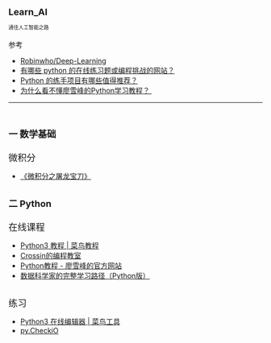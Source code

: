 <div style=""><div style=""><div style="font-size: 14px;"><font size="4"><b>Learn_AI</b></font></div><div style="font-size: 14px;"><font size="1"><br></font></div><div style="font-size: 14px;"><font size="1">通往人工智能之路</font></div><div style="font-size: 14px;"><span style="font-size: 14px;"><br></span></div><div style="font-size: 14px;"><span style="font-size: 14px;">参考</span></div><div style=""><ul style=""><li style="font-size: 14px;"><a href="https://github.com/Robinwho/Deep-Learning" se_prerender_url="complete" style="font-size: 14px;">Robinwho/Deep-Learning</a></li><li style="font-size: 14px;"><a href="https://www.zhihu.com/question/265662120" se_prerender_url="complete" style="font-size: 14px;">有哪些 python 的在线练习题或编程挑战的网站？</a><span style="font-size: 14px;">&nbsp;&nbsp;</span></li><li style="font-size: 14px;"><a href="https://www.zhihu.com/question/29372574" se_prerender_url="complete" style="font-size: 14px;">Python 的练手项目有哪些值得推荐？</a><span style="font-size: 14px;">&nbsp;&nbsp;</span></li><li style=""><span style="font-size: 14px;"><a href="https://www.zhihu.com/question/51536745" se_prerender_url="complete">为什么看不懂廖雪峰的Python学习教程？&nbsp;</a>&nbsp;</span></li></ul></div><div style="font-size: 14px;"><hr id="null"><br></div><div style="font-size: 14px;"><span style="font-size: 14px;"><br></span></div><div style="font-size: 14px;"><font size="4"><b>一 数学基础</b></font></div><div style="font-size: 14px;"><span style="font-size: large;"><br></span></div><div style="font-size: 14px;"><font size="4">微积分</font></div><div style="font-size: 14px;"><ul><li><a href="http://item.jd.com/10018825.html" style="" se_prerender_url="complete">《微积分之屠龙宝刀》</a></li></ul></div><div style="font-size: 14px;"><span style="font-size: 14px;"><br></span></div><div style="font-size: 14px;"><font size="4"><b>二 Python</b></font></div><div style="font-size: 14px;"><font size="4"><br></font></div><div style="font-size: 14px;"><font size="4">在线课程</font></div><div style=""><ul style=""><li style="font-size: 14px;"><a href="http://www.runoob.com/python3/python3-tutorial.html" se_prerender_url="complete">Python3 教程 | 菜鸟教程</a></li><li style="font-size: 14px;"><a href="http://res.crossincode.com/wechat/index.html" se_prerender_url="complete">Crossin的编程教室</a></li><li style=""><span style="font-size: 14px;"><a href="https://www.liaoxuefeng.com/wiki/0014316089557264a6b348958f449949df42a6d3a2e542c000" se_prerender_url="complete">Python教程 - 廖雪峰的官方网站</a>&nbsp;&nbsp;</span></li><li style="font-size: 14px;"><a href="https://zhuanlan.zhihu.com/p/23229114" se_prerender_url="complete">数据科学家的完整学习路径（Python版）</a></li></ul><div style="font-size: 14px;"><br></div><div style="font-size: 14px;"><font size="4">练习</font></div><div style="font-size: 14px;"><ul><li><a href="https://c.runoob.com/compile/9" se_prerender_url="complete">Python3 在线编辑器 | 菜鸟工具</a></li><li><a href="https://py.checkio.org/" se_prerender_url="complete" style="font-size: 14px;">py.CheckiO</a><span style="font-size: 14px;">&nbsp;&nbsp;</span></li></ul></div></div><div style="font-size: 14px; font-family: Verdana; color: rgb(0, 0, 0);"><br></div><!--signcontent 35.com end--></div> 
</div> 
